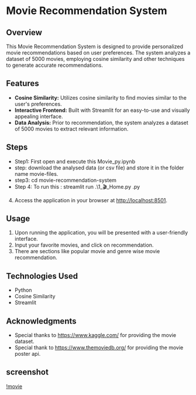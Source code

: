 # Movie Recommendation System

## Overview

This Movie Recommendation System is designed to provide personalized movie recommendations based on user preferences. The system analyzes a dataset of 5000 movies, employing cosine similarity and other techniques to generate accurate recommendations.

## Features

- **Cosine Similarity:** Utilizes cosine similarity to find movies similar to the user's preferences.
- **Interactive Frontend:** Built with Streamlit for an easy-to-use and visually appealing interface.
- **Data Analysis:** Prior to recommendation, the system analyzes a dataset of 5000 movies to extract relevant information.

## Steps

- Step1: First open and execute this Movie_py.ipynb
- step: download the analysed data (or csv file) and store it in the folder name movie-files.
- step3: cd movie-recommendation-system
- Step 4: To run this : streamlit run .\1_🎬_Home.py .py

4. Access the application in your browser at [http://localhost:8501](http://localhost:8501).

## Usage

1. Upon running the application, you will be presented with a user-friendly interface.
2. Input your favorite movies, and click on recommendation. 
3. There are sections like popular movie and genre wise movie recommendation.

## Technologies Used

- Python
- Cosine Similarity
- Streamlit

## Acknowledgments

- Special thanks to https://www.kaggle.com/ for providing the movie dataset.
- Special thank to https://www.themoviedb.org/ for providing the movie poster api.

## screenshot
[!movie](https://github.com/ShivShah19/Movie-Recommendation-System/blob/main/image/movie.png)
